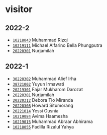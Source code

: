 # visitor


## 2022-2
+ [`10218043`](10218043.md) Muhammad Rizqi
+ [`10219111`](10219111.md) Michael Alfarino Bella Phungputra
+ [`20220301`](20220301.md) Nurjamilah


## 2022-1
+ [`30220302`](30220302.md) Muhammad Alief Irha
+ [`38721002`](38721002.md) Yuyun Irmawati
+ [`20219301`](20219301.md) Fajar Mukharom Darozat
+ [`20220301`](20220301.md) Nurjamilah
+ [`20220312`](20220312.md) Debora Tio Miranda
+ [`20220308`](20220308.md) Howard Situmorang
+ [`20221014`](20221014.md) Yessi Gusnia
+ [`10219084`](10219084.md) Avima Haamesha
+ [`10219015`](10219015.md) Muhammad Abraar Abhirama
+ [`10218055`](10218055.md) Fadilla Rizalul Yahya

